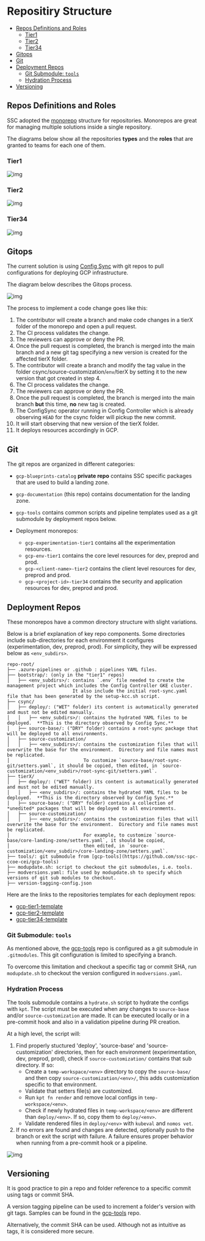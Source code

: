 # Repositiry Structure

<!-- vscode-markdown-toc -->
* [Repos Definitions and Roles](#ReposDefinitionsandRoles)
	* [Tier1](#Tier1)
	* [Tier2](#Tier2)
	* [Tier34](#Tier34)
* [Gitops](#Gitops)
* [Git](#Git)
* [Deployment Repos](#DeploymentRepos)
	* [Git Submodule: `tools`](#GitSubmodule:tools)
	* [Hydration Process](#HydrationProcess)
* [Versioning](#Versioning)

<!-- vscode-markdown-toc-config
	numbering=false
	autoSave=true
	/vscode-markdown-toc-config -->
<!-- /vscode-markdown-toc -->

## <a name='ReposDefinitionsandRoles'></a>Repos Definitions and Roles

SSC adopted the [monorepo](https://monorepo.tools/) structure for repositories. Monorepos are great for managing multiple solutions inside a single repository.

The diagrams below show all the repositories **types** and the **roles** that are granted to teams for each one of them.

### <a name='Tier1'></a>Tier1

![img](img/tier1.png)

### <a name='Tier2'></a>Tier2

![img](img/tier2.png)

### <a name='Tier34'></a>Tier34

![img](img/tier34.png)

## <a name='Gitops'></a>Gitops

The current solution is using [Config Sync](https://cloud.google.com/anthos-config-management/docs/config-sync-overview) with git repos to pull configurations for deploying GCP infrastructure.

The diagram below describes the Gitops process.

![img](img/gitops.png)

The process to implement a code change goes like this:

1. The contributor will create a branch and make code changes in a tierX folder of the monorepo and open a pull request.
2. The CI process validates the change.
3. The reviewers can approve or deny the PR.
4. Once the pull request is completed, the branch is merged into the main branch and a new git tag specifying a new version is created for the affected tierX folder.
5. The contributor will create a branch and modify the tag value in the folder csync/source-customization/`env`/tierX by setting it to the new version that got created in step 4.
6. The CI process validates the change.
7. The reviewers can approve or deny the PR.
8. Once the pull request is completed, the branch is merged into the main branch **but** this time, **no** new tag is created.
9. The ConfigSync operator running in Config Controller which is already observing `HEAD` for the csync folder will pickup the new commit.
10. It will start observing that new version of the tierX folder.
11. It deploys resources accordingly in GCP.
 &nbsp;

## <a name='Git'></a>Git

The git repos are organized in different categories:

- `gcp-blueprints-catalog` **private repo** contains SSC specific packages that are used to build a landing zone.
- `gcp-documentation` (this repo) contains documentation for the landing zone.
- `gcp-tools` contains common scripts and pipeline templates used as a git submodule by deployment repos below.

- Deployment monorepos:
  - `gcp-experimentation-tier1` contains all the experimentation resources.
  - `gcp-env-tier1` contains the core level resources for dev, preprod and prod.
  - `gcp-<client-name>-tier2` contains the client level resources for dev, preprod and prod.
  - `gcp-<project-id>-tier34` contains the security and application resources for dev, preprod and prod.

## <a name='DeploymentRepos'></a>Deployment Repos

These monorepos have a common directory structure with slight variations.

Below is a brief explanation of key repo components.  Some directories include sub-directories for each environment it configures (experimentation, dev, preprod, prod).  For simplicity, they will be expressed below as `<env_subdirs>`.

```
repo-root/
├── .azure-pipelines or .github : pipelines YAML files.
├── bootstrap/: (only in the "tier1" repos)
│   ├── <env_subdirs>/: contains `.env` file needed to create the management project which includes the Config Controller GKE cluster.
                        It also include the initial root-sync.yaml file that has been generated by the setup-kcc.sh script.
├── csync/
│   ├── deploy/: ("WET" folder) its content is automatically generated and must not be edited manually.
│   │   ├── <env_subdirs>/: contains the hydrated YAML files to be deployed.  **This is the directory observed by Config Sync.**
│   ├── source-base/: ("DRY" folder) contains a root-sync package that will be deployed to all environments.
│   ├── source-customization/
│   │   ├── <env_subdirs>/: contains the customization files that will overwrite the base for the environment.  Directory and file names must be replicated.
│                           To customize `source-base/root-sync-git/setters.yaml`, it should be copied, then edited, in `source-customization/<env_subdir>/root-sync-git/setters.yaml`.
├── tierX/
│   ├── deploy/: ("WET" folder) its content is automatically generated and must not be edited manually.
│   │   ├── <env_subdirs>/: contains the hydrated YAML files to be deployed.  **This is the directory observed by Config Sync.**
│   ├── source-base/: ("DRY" folder) contains a collection of *unedited* packages that will be deployed to all environments.
│   ├── source-customization/
│   │   ├── <env_subdirs>/: contains the customization files that will overwrite the base for the environment.  Directory and file names must be replicated.
│                           For example, to customize `source-base/core-landing-zone/setters.yaml`, it should be copied,
│                           then edited, in `source-customization/<env_subdir>/core-landing-zone/setters.yaml`.
├── tools/: git submodule from [gcp-tools](https://github.com/ssc-spc-ccoe-cei/gcp-tools)
├── modupdate.sh: script to checkout the git submodules, i.e. tools.
├── modversions.yaml: file used by modupdate.sh to specify which versions of git sub modules to checkout.
├── version-tagging-config.json
```

Here are the links to the repositories templates for each deployment repos:

- [gcp-tier1-template](https://github.com/ssc-spc-ccoe-cei/gcp-tier1-template)
- [gcp-tier2-template](https://github.com/ssc-spc-ccoe-cei/gcp-tier2-template)
- [gcp-tier34-template](https://github.com/ssc-spc-ccoe-cei/gcp-tier34-template)

### <a name='GitSubmodule:tools'></a>Git Submodule: `tools`

As mentioned above, the [gcp-tools](https://github.com/ssc-spc-ccoe-cei/gcp-tools) repo is configured as a git submodule in `.gitmodules`.  This git configuration is limited to specifying a branch.

To overcome this limitation and checkout a specific tag or commit SHA, run `modupdate.sh` to checkout the version configured in `modversions.yaml`.

### <a name='HydrationProcess'></a>Hydration Process

The tools submodule contains a `hydrate.sh` script to hydrate the configs with `kpt`.  The script must be executed when any changes to `source-base` and/or `source-customization` are made.  It can be executed locally or in a pre-commit hook and also in a validation pipeline during PR creation.

At a high level, the script will:

1. Find properly stuctured 'deploy', 'source-base' and 'source-customization' directories, then for each environment (experimentation, dev, preprod, prod), check if `source-customization/` contains that sub directory.  If so:
    - Create a `temp-workspace/<env>` directory to copy the `source-base/` and then copy `source-customization/<env>/`, this adds customization specific to that environment.
    - Validate that setters file(s) are customized.
    - Run `kpt fn render` and remove local configs in `temp-workspace/<env>`.
    - Check if newly hydrated files in `temp-workspace/<env>` are different than `deploy/<env>`.  If so, copy them to `deploy/<env>`.
    - Validate rendered files in `deploy/<env>` with `kubeval` and `nomos vet`.
1. If no errors are found and changes are detected, optionally push to the branch or exit the script with failure.
A failure ensures proper behavior when running from a pre-commit hook or a pipeline.

![img](img/hydrate-script-flowchart.png)

## <a name='Versioning'></a>Versioning

It is good practice to pin a repo and folder reference to a specific commit using tags or commit SHA.

A version tagging pipeline can be used to increment a folder's version with git tags.  Samples can be found in the [gcp-tools](https://github.com/ssc-spc-ccoe-cei/gcp-tools/tree/main/pipeline-samples/version-tagging) repo.

Alternatively, the commit SHA can be used.  Although not as intuitive as tags, it is considered more secure.
